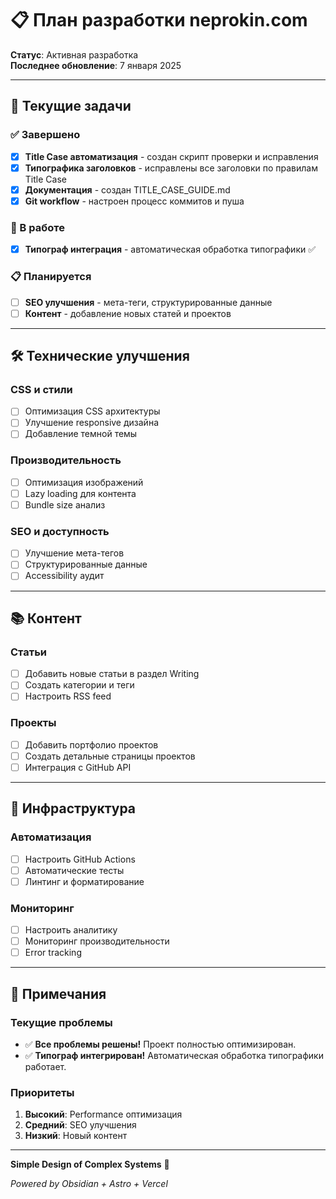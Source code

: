 # 📋 План разработки neprokin.com

**Статус**: Активная разработка  
**Последнее обновление**: 7 января 2025

---

## 🎯 Текущие задачи

### ✅ Завершено
- [x] **Title Case автоматизация** - создан скрипт проверки и исправления
- [x] **Типографика заголовков** - исправлены все заголовки по правилам Title Case
- [x] **Документация** - создан TITLE_CASE_GUIDE.md
- [x] **Git workflow** - настроен процесс коммитов и пуша

### 🔄 В работе
- [x] **Типограф интеграция** - автоматическая обработка типографики ✅

### 📋 Планируется
- [ ] **SEO улучшения** - мета-теги, структурированные данные
- [ ] **Контент** - добавление новых статей и проектов

---

## 🛠️ Технические улучшения

### **CSS и стили**
- [ ] Оптимизация CSS архитектуры
- [ ] Улучшение responsive дизайна
- [ ] Добавление темной темы

### **Производительность**
- [ ] Оптимизация изображений
- [ ] Lazy loading для контента
- [ ] Bundle size анализ

### **SEO и доступность**
- [ ] Улучшение мета-тегов
- [ ] Структурированные данные
- [ ] Accessibility аудит

---

## 📚 Контент

### **Статьи**
- [ ] Добавить новые статьи в раздел Writing
- [ ] Создать категории и теги
- [ ] Настроить RSS feed

### **Проекты**
- [ ] Добавить портфолио проектов
- [ ] Создать детальные страницы проектов
- [ ] Интеграция с GitHub API

---

## 🔧 Инфраструктура

### **Автоматизация**
- [ ] Настроить GitHub Actions
- [ ] Автоматические тесты
- [ ] Линтинг и форматирование

### **Мониторинг**
- [ ] Настроить аналитику
- [ ] Мониторинг производительности
- [ ] Error tracking

---

## 📝 Примечания

### **Текущие проблемы**
- ✅ **Все проблемы решены!** Проект полностью оптимизирован.
- ✅ **Типограф интегрирован!** Автоматическая обработка типографики работает.

### **Приоритеты**
1. **Высокий**: Performance оптимизация
2. **Средний**: SEO улучшения
3. **Низкий**: Новый контент

---

**Simple Design of Complex Systems** 🎨

*Powered by Obsidian + Astro + Vercel*
